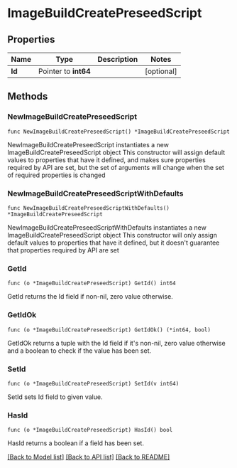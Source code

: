 # ImageBuildCreatePreseedScript

## Properties

Name | Type | Description | Notes
------------ | ------------- | ------------- | -------------
**Id** | Pointer to **int64** |  | [optional] 

## Methods

### NewImageBuildCreatePreseedScript

`func NewImageBuildCreatePreseedScript() *ImageBuildCreatePreseedScript`

NewImageBuildCreatePreseedScript instantiates a new ImageBuildCreatePreseedScript object
This constructor will assign default values to properties that have it defined,
and makes sure properties required by API are set, but the set of arguments
will change when the set of required properties is changed

### NewImageBuildCreatePreseedScriptWithDefaults

`func NewImageBuildCreatePreseedScriptWithDefaults() *ImageBuildCreatePreseedScript`

NewImageBuildCreatePreseedScriptWithDefaults instantiates a new ImageBuildCreatePreseedScript object
This constructor will only assign default values to properties that have it defined,
but it doesn't guarantee that properties required by API are set

### GetId

`func (o *ImageBuildCreatePreseedScript) GetId() int64`

GetId returns the Id field if non-nil, zero value otherwise.

### GetIdOk

`func (o *ImageBuildCreatePreseedScript) GetIdOk() (*int64, bool)`

GetIdOk returns a tuple with the Id field if it's non-nil, zero value otherwise
and a boolean to check if the value has been set.

### SetId

`func (o *ImageBuildCreatePreseedScript) SetId(v int64)`

SetId sets Id field to given value.

### HasId

`func (o *ImageBuildCreatePreseedScript) HasId() bool`

HasId returns a boolean if a field has been set.


[[Back to Model list]](../README.md#documentation-for-models) [[Back to API list]](../README.md#documentation-for-api-endpoints) [[Back to README]](../README.md)


